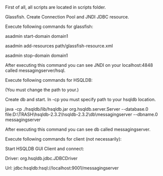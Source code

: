 First of all, all scripts are located in scripts folder.

Glassfish. Create Connection Pool and JNDI JDBC resource.

Execute following commands for glassfish:

asadmin start-domain domain1

asadmin add-resources path/glassfish-resource.xml

asadmin stop-domain domain1

After executing this command you can see JNDI on your localhost:4848 called messagingserver/hsql.

Execute following commands for HSQLDB:

(You must change the path to your.)

Create db and start. In -cp you must specify path to your hsqldb location.

java -cp ./hsqldb/lib/hsqldb.jar  org.hsqldb.server.Server --database.0 file:D:\TRASH\hsqldb-2.3.2\hsqldb-2.3.2\db\messagingserver --dbname.0 messagingserver

After executing this command you can see db called messagingserver.


Execute following commands for client (not necessarily):

Start HSQLDB GUI Client and connect:

Driver: org.hsqldb.jdbc.JDBCDriver

Url: jdbc:hsqldb:hsql://localhost:9001/messagingserver
